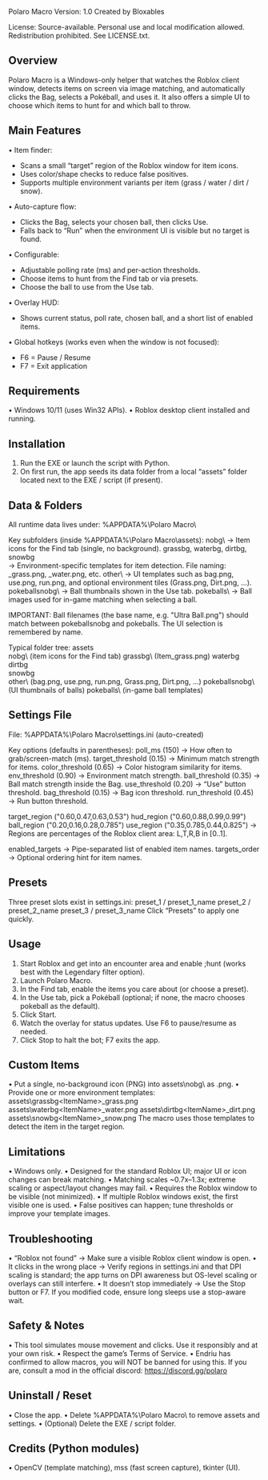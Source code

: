 Polaro Macro
Version: 1.0
Created by Bloxables

License: Source-available. Personal use and local modification allowed. Redistribution prohibited. See LICENSE.txt.

Overview
--------
Polaro Macro is a Windows-only helper that watches the Roblox client window,
detects items on screen via image matching, and automatically clicks the Bag,
selects a Pokéball, and uses it. It also offers a simple UI to choose which
items to hunt for and which ball to throw.

Main Features
-------------
• Item finder:
  - Scans a small “target” region of the Roblox window for item icons.
  - Uses color/shape checks to reduce false positives.
  - Supports multiple environment variants per item (grass / water / dirt / snow).

• Auto-capture flow:
  - Clicks the Bag, selects your chosen ball, then clicks Use.
  - Falls back to “Run” when the environment UI is visible but no target is found.

• Configurable:
  - Adjustable polling rate (ms) and per-action thresholds.
  - Choose items to hunt from the Find tab or via presets.
  - Choose the ball to use from the Use tab.

• Overlay HUD:
  - Shows current status, poll rate, chosen ball, and a short list of enabled items.

• Global hotkeys (works even when the window is not focused):
  - F6 = Pause / Resume
  - F7 = Exit application

Requirements
------------
• Windows 10/11 (uses Win32 APIs).
• Roblox desktop client installed and running.

Installation
------------
1) Run the EXE or launch the script with Python.
2) On first run, the app seeds its data folder from a local “assets” folder located
   next to the EXE / script (if present).

Data & Folders
--------------
All runtime data lives under:
  %APPDATA%\Polaro Macro\

Key subfolders (inside %APPDATA%\Polaro Macro\assets):
  nobg\                → Item icons for the Find tab (single, no background).
  grassbg\, waterbg\, dirtbg\, snowbg\
                       → Environment-specific templates for item detection.
                          File naming: <ItemName>_grass.png, _water.png, etc.
  other\               → UI templates such as bag.png, use.png, run.png, and
                          optional environment tiles (Grass.png, Dirt.png, ...).
  pokeballsnobg\       → Ball thumbnails shown in the Use tab.
  pokeballs\           → Ball images used for in-game matching when selecting a ball.

IMPORTANT: Ball filenames (the base name, e.g. "Ultra Ball.png") should match
between pokeballsnobg and pokeballs. The UI selection is remembered by name.

Typical folder tree:
  assets\
    nobg\                   (item icons for the Find tab)
    grassbg\                (Item_grass.png)
    waterbg\
    dirtbg\
    snowbg\
    other\                  (bag.png, use.png, run.png, Grass.png, Dirt.png, ...)
    pokeballsnobg\          (UI thumbnails of balls)
    pokeballs\              (in-game ball templates)

Settings File
-------------
File: %APPDATA%\Polaro Macro\settings.ini  (auto-created)

Key options (defaults in parentheses):
  poll_ms (150)                 → How often to grab/screen-match (ms).
  target_threshold (0.15)       → Minimum match strength for items.
  color_threshold (0.65)        → Color histogram similarity for items.
  env_threshold (0.90)          → Environment match strength.
  ball_threshold (0.35)         → Ball match strength inside the Bag.
  use_threshold (0.20)          → “Use” button threshold.
  bag_threshold (0.15)          → Bag icon threshold.
  run_threshold (0.45)          → Run button threshold.

  target_region ("0.60,0.47,0.63,0.53")
  hud_region    ("0.60,0.88,0.99,0.99")
  ball_region   ("0.20,0.16,0.28,0.785")
  use_region    ("0.35,0.785,0.44,0.825")
    → Regions are percentages of the Roblox client area: L,T,R,B in [0..1].

  enabled_targets               → Pipe-separated list of enabled item names.
  targets_order                 → Optional ordering hint for item names.

Presets
-------
Three preset slots exist in settings.ini:
  preset_1 / preset_1_name
  preset_2 / preset_2_name
  preset_3 / preset_3_name
Click “Presets” to apply one quickly.

Usage
-----
1) Start Roblox and get into an encounter area and enable ;hunt (works best with the Legendary filter option).
2) Launch Polaro Macro.
3) In the Find tab, enable the items you care about (or choose a preset).
4) In the Use tab, pick a Pokéball (optional; if none, the macro chooses pokeball as the default).
5) Click Start.
6) Watch the overlay for status updates. Use F6 to pause/resume as needed.
7) Click Stop to halt the bot; F7 exits the app.

Custom Items
------------
• Put a single, no-background icon (PNG) into assets\nobg\ as <ItemName>.png.
• Provide one or more environment templates:
    assets\grassbg\<ItemName>_grass.png
    assets\waterbg\<ItemName>_water.png
    assets\dirtbg\<ItemName>_dirt.png
    assets\snowbg\<ItemName>_snow.png
The macro uses those templates to detect the item in the target region.

Limitations
-----------
• Windows only.
• Designed for the standard Roblox UI; major UI or icon changes can break matching.
• Matching scales ~0.7x–1.3x; extreme scaling or aspect/layout changes may fail.
• Requires the Roblox window to be visible (not minimized).
• If multiple Roblox windows exist, the first visible one is used.
• False positives can happen; tune thresholds or improve your template images.

Troubleshooting
---------------
• “Roblox not found” → Make sure a visible Roblox client window is open.
• It clicks in the wrong place → Verify regions in settings.ini and that DPI scaling
  is standard; the app turns on DPI awareness but OS-level scaling or overlays can
  still interfere.
• It doesn’t stop immediately → Use the Stop button or F7. If you modified code,
  ensure long sleeps use a stop-aware wait.

Safety & Notes
--------------
• This tool simulates mouse movement and clicks. Use it responsibly and at your own risk.
• Respect the game’s Terms of Service.
• Endriu has confirmed to allow macros, you will NOT be banned for using this.
    If you are, consult a mod in the official discord: https://discord.gg/polaro

Uninstall / Reset
-----------------
• Close the app.
• Delete %APPDATA%\Polaro Macro\ to remove assets and settings.
• (Optional) Delete the EXE / script folder.

Credits (Python modules)
-------
• OpenCV (template matching), mss (fast screen capture), tkinter (UI).
